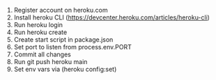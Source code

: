1. Register account on heroku.com
2. Install heroku CLI (https://devcenter.heroku.com/articles/heroku-cli)
3. Run heroku login
4. Run heroku create
5. Create start script in package.json
6. Set port to listen from process.env.PORT
7. Commit all changes
8. Run git push heroku main
9. Set env vars via (heroku config:set)
